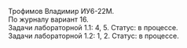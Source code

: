 Трофимов Владимир ИУ6-22М. \
По журналу вариант 16. \
Задачи лабораторной 1.1: 4, 5. Статус: в процессе. \
Задачи лабораторной 1.2: 1, 2. Статус: в процессе. 
